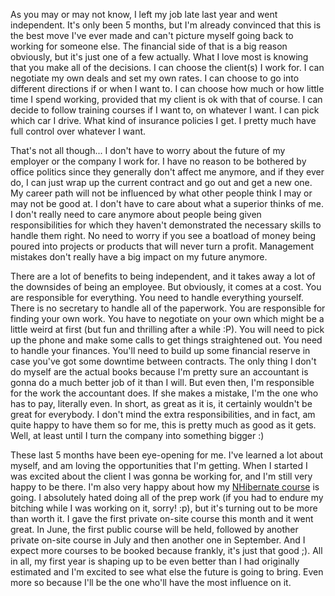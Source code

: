 As you may or may not know, I left my job late last year and went independent.  It's only been 5 months, but I'm already convinced that this is the best move I've ever made and can't picture myself going back to working for someone else.  The financial side of that is a big reason obviously, but it's just one of a few actually.  What I love most is knowing that you make all of the decisions.  I can choose the client(s) I work for.  I can negotiate my own deals and set my own rates. I can choose to go into different directions if or when I want to.  I can choose how much or how little time I spend working, provided that my client is ok with that of course.  I can decide to follow training courses if I want to, on whatever I want.  I can pick which car I drive. What kind of insurance policies I get.  I pretty much have full control over whatever I want. 

That's not all though... I don't have to worry about the future of my employer or the company I work for. I have no reason to be bothered by office politics since they generally don't affect me anymore, and if they ever do, I can just wrap up the current contract and go out and get a new one.  My career path will not be influenced by what other people think I may or may not be good at.  I don't have to care about what a superior thinks of me.  I don't really need to care anymore about people being given responsibilities for which they haven't demonstrated the necessary skills to handle them right.  No need to worry if you see a boatload of money being poured into projects or products that will never turn a profit.  Management mistakes don't really have a big impact on my future anymore.

There are a lot of benefits to being independent, and it takes away a lot of the downsides of being an employee.  But obviously, it comes at a cost. You are responsible for everything.  You need to handle everything yourself. There is no secretary to handle all of the paperwork. You are responsible for finding your own work. You have to negotiate on your own which might be a little weird at first (but fun and thrilling after a while :P).  You will need to pick up the phone and make some calls to get things straightened out. You need to handle your finances.  You'll need to build up some financial reserve in case you've got some downtime between contracts. The only thing I don't do myself are the actual books because I'm pretty sure an accountant is gonna do a much better job of it than I will.  But even then, I'm responsible for the work the accountant does.  If she makes a mistake, I'm the one who has to pay, literally even.  In short, as great as it is, it certainly wouldn't be great for everybody.  I don't mind the extra responsibilities, and in fact, am quite happy to have them so for me, this is pretty much as good as it gets.  Well, at least until I turn the company into something bigger :)

These last 5 months have been eye-opening for me. I've learned a lot about myself, and am loving the opportunities that I'm getting. When I started I was excited about the client I was gonna be working for, and I'm still very happy to be there.  I'm also very happy about how my <a href="http://thatextramile.be/training/nhibernate">NHibernate course</a> is going.  I absolutely hated doing all of the prep work (if you had to endure my bitching while I was working on it, sorry! :p), but it's turning out to be more than worth it.  I gave the first private on-site course this month and it went great. In June, the first public course will be held, followed by another private on-site course in July and then another one in September.  And I expect more courses to be booked because frankly, it's just that good ;).  All in all, my first year is shaping up to be even better than I had originally estimated and I'm excited to see what else the future is going to bring.  Even more so because I'll be the one who'll have the most influence on it.


